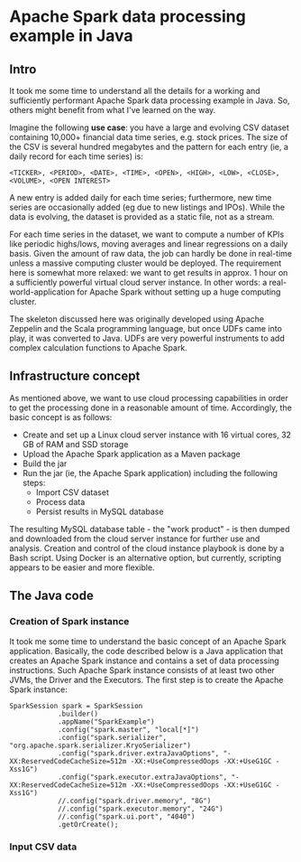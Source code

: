 # Apache Spark data processing example in Java

## Intro

It took me some time to understand all the details for a working and sufficiently performant Apache Spark data processing example in Java. So, others might benefit from what I've learned on the way.

Imagine the following **use case**: you have a large and evolving CSV dataset containing 10,000+ financial data time series, e.g. stock prices. The size of the CSV is several hundred megabytes and the pattern for each entry (ie, a daily record for each time series) is:

    <TICKER>, <PERIOD>, <DATE>, <TIME>, <OPEN>, <HIGH>, <LOW>, <CLOSE>, <VOLUME>, <OPEN INTEREST>

A new entry is added daily for each time series; furthermore, new time series are occasionally added (eg due to new listings and IPOs). While the data is evolving, the dataset is provided as a static file, not as a stream.

For each time series in the dataset, we want to compute a number of KPIs like periodic highs/lows, moving averages and linear regressions on a daily basis. Given the amount of raw data, the job can hardly be done in real-time unless a massive computing cluster would be deployed. The requirement here is somewhat more relaxed: we want to get results in approx. 1 hour on a sufficiently powerful virtual cloud server instance. In other words: a real-world-application for Apache Spark without setting up a huge computing cluster.

The skeleton discussed here was originally developed using Apache Zeppelin and the Scala programming language, but once UDFs came into play, it was converted to Java. UDFs are very powerful instruments to add complex calculation functions to Apache Spark.

## Infrastructure concept

As mentioned above, we want to use cloud processing capabilities in order to get the processing done in a reasonable amount of time. Accordingly, the basic concept is as follows:

* Create and set up a Linux cloud server instance with 16 virtual cores, 32 GB of RAM and SSD storage
* Upload the Apache Spark application as a Maven package
* Build the jar 
* Run the jar (ie, the Apache Spark application) including the following steps:
    * Import CSV dataset
    * Process data
    * Persist results in MySQL database

The resulting MySQL database table - the "work product" - is then dumped and downloaded from the cloud server instance for further use and analysis. Creation and control of the cloud instance playbook is done by a Bash script. Using Docker is an alternative option, but currently, scripting appears to be easier and more flexible.

## The Java code

### Creation of Spark instance

It took me some time to understand the basic concept of an Apache Spark application. Basically, the code described below is a Java application that creates an Apache Spark instance and contains a set of data processing instructions. Such Apache Spark instance consists of at least two other JVMs, the Driver and the Executors. The first step is to create the Apache Spark instance:

    SparkSession spark = SparkSession
                .builder()
                .appName("SparkExample")
                .config("spark.master", "local[*]")
                .config("spark.serializer", "org.apache.spark.serializer.KryoSerializer")
                .config("spark.driver.extraJavaOptions", "-XX:ReservedCodeCacheSize=512m -XX:+UseCompressedOops -XX:+UseG1GC -Xss1G")
                .config("spark.executor.extraJavaOptions", "-XX:ReservedCodeCacheSize=512m -XX:+UseCompressedOops -XX:+UseG1GC -Xss1G")
                //.config("spark.driver.memory", "8G")
                //.config("spark.executor.memory", "24G")
                //.config("spark.ui.port", "4040")
                .getOrCreate();

### Input CSV data


